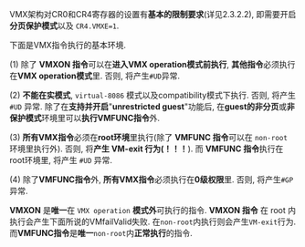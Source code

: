 

VMX架构对CR0和CR4寄存器的设置有**基本的限制要求**(详见2.3.2.2), 即需要开启**分页保护模式**以及 `CR4.VMXE=1`. 

下面是VMX指令执行的基本环境.

(1) 除了 **VMXON 指令**可以在**进入VMX operation模式前执行**, **其他指令**必须执行在**VMX operation模式**里. 否则, 将产生`#UD`异常.

(2) **不能在实模式**, `virtual-8086` 模式以及compatibility模式下执行. 否则, 将产生 `#UD` 异常. 除了在**支持并开启**"**unrestricted guest**"功能后, 在**guest的非分页**或**非保护模式**环境里可以**执行VMFUNC指令**外.

(3) **所有VMX指令**必须在**root环境**里执行(除了 **VMFUNC 指令**可以在 `non-root` 环境里执行外). 否则, 将**产生 VM-exit 行为(！！！**). 而 **VMFUNC 指令**执行在root环境里, 将产生 `#UD` 异常.

(4) 除了**VMFUNC指令**外, **所有VMX指令**必须执行在**0级权限**里. 否则, 将产生`#GP`异常.

**VMXON** 是**唯一**在 `VMX operation` **模式外**可执行的指令. **VMXON 指令** 在 root 内执行会产生下面所说的VMfailValid失败. 在`non-root`内执行则会产生`VM-exit`行为. 而**VMFUNC指令**是**唯一**`non-root`内**正常执行**的指令.

